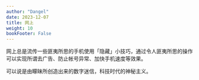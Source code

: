 ```yaml
---
author: "Dangel"
date: 2023-12-07
title: 网上
weight: 10
bookFooter: False
---
```


网上总是流传一些匪夷所思的手机使用「隐藏」小技巧，通过令人匪夷所思的操作可以实现所谓去广告、防止帐号异常、加快手机速度等效果。

可以说是由矇昧所创造出来的数字迷信，科技时代的神秘主义。

